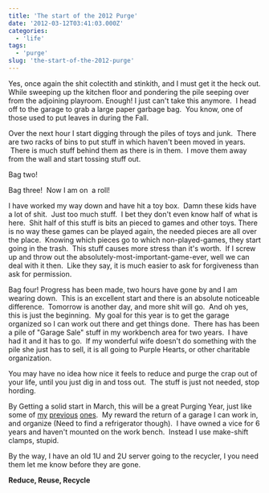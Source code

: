 ```yaml
---
title: 'The start of the 2012 Purge'
date: '2012-03-12T03:41:03.000Z'
categories:
  - 'life'
tags:
  - 'purge'
slug: 'the-start-of-the-2012-purge'
---
```


Yes, once again the shit colectith and stinkith, and I must get it the heck out. While sweeping up the kitchen floor and pondering the pile seeping over from the adjoining playroom. Enough! I just can't take this anymore.  I head off to the garage to grab a large paper garbage bag.  You know, one of those used to put leaves in during the Fall.

Over the next hour I start digging through the piles of toys and junk.  There are two racks of bins to put stuff in which haven't been moved in years.  There is much stuff behind them as there is in them.  I move them away from the wall and start tossing stuff out.

Bag two!

Bag three!  Now I am on  a roll!

I have worked my way down and have hit a toy box.  Damn these kids have a lot of shit.  Just too much stuff.  I bet they don't even know half of what is here.  Shit half of this stuff is bits an pieced to games and other toys. There is no way these games can be played again, the needed pieces are all over the place.  Knowing which pieces go to which non-played-games, they start going in the trash.  This stuff causes more stress than it's worth.  If I screw up and throw out the absolutely-most-important-game-ever, well we can deal with it then.  Like they say, it is much easier to ask for forgiveness than ask for permission.

Bag four! Progress has been made, two hours have gone by and I am wearing down.  This is an excellent start and there is an absolute noticeable difference.  Tomorrow is another day, and more shit will go.  And oh yes, this is just the beginning.  My goal for this year is to get the garage organized so I can work out there and get things done.  There has has been a pile of "Garage Sale" stuff in my workbench area for two years.  I have had it and it has to go.  If my wonderful wife doesn't do something with the pile she just has to sell, it is all going to Purple Hearts, or other charitable organization.

You may have no idea how nice it feels to reduce and purge the crap out of your life, until you just dig in and toss out.  The stuff is just not needed, stop hording.

By Getting a solid start in March, this will be a great Purging Year, just like some of [my](http://blog.brettski.com/2008/01/07/2008-the-great-purge/ '2008 The Great Purge') [previous](http://blog.brettski.com/2008/01/21/purge-purge-purge/ 'Purge, Purge, Purge') [ones](http://blog.brettski.com/2010/04/12/purge-2010/ 'Purge 2010').  My reward the return of a garage I can work in, and organize (Need to find a refrigerator though).  I have owned a vice for 6 years and haven't mounted on the work bench.  Instead I use make-shift clamps, stupid.

By the way, I have an old 1U and 2U server going to the recycler, I you need them let me know before they are gone.

**Reduce, Reuse, Recycle**
